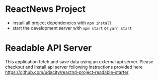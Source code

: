 # ReactNews Project


* install all project dependencies with `npm install`
* start the development server with `npm start` or `yarn start`

# Readable API Server
This application fetch and save data using an external api server.
Please checkout and install api server following instructions provided here
https://github.com/udacity/reactnd-project-readable-starter
